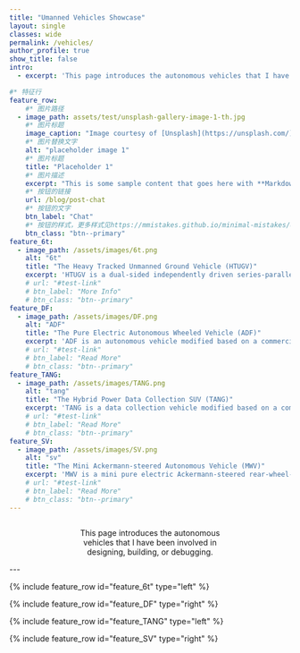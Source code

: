 ```yaml
---
title: "Umanned Vehicles Showcase"
layout: single
classes: wide
permalink: /vehicles/
author_profile: true
show_title: false
intro: 
  - excerpt: 'This page introduces the autonomous vehicles that I have been involved in designing, building, or debugging.'

#* 特征行
feature_row:
    #* 图片路径
  - image_path: assets/test/unsplash-gallery-image-1-th.jpg
    #* 图片标题
    image_caption: "Image courtesy of [Unsplash](https://unsplash.com/)"
    #* 图片替换文字
    alt: "placeholder image 1"
    #* 图片标题
    title: "Placeholder 1"
    #* 图片描述
    excerpt: "This is some sample content that goes here with **Markdown** formatting."
    #* 按钮的链接
    url: /blog/post-chat
    #* 按钮的文字
    btn_label: "Chat"
    #* 按钮的样式，更多样式见https://mmistakes.github.io/minimal-mistakes/docs/utility-classes/#buttons
    btn_class: "btn--primary"
feature_6t:
  - image_path: /assets/images/6t.png
    alt: "6t"
    title: "The Heavy Tracked Unmanned Ground Vehicle (HTUGV)"
    excerpt: 'HTUGV is a dual-sided independently driven series-parallel hybrid tracked platform. It has the capability for autonomous driving and remote control in unstructured environments.'
    # url: "#test-link"
    # btn_label: "More Info"
    # btn_class: "btn--primary"
feature_DF:
  - image_path: /assets/images/DF.png
    alt: "ADF"
    title: "The Pure Electric Autonomous Wheeled Vehicle (ADF)"
    excerpt: 'ADF is an autonomous vehicle modified based on a commercially available electric vehicle. It is capable of autonomous navigation in both structured and unstructured scenarios.'
    # url: "#test-link"
    # btn_label: "Read More"
    # btn_class: "btn--primary"
feature_TANG:
  - image_path: /assets/images/TANG.png
    alt: "tang"
    title: "The Hybrid Power Data Collection SUV (TANG)"
    excerpt: 'TANG is a data collection vehicle modified based on a commercially available SUV. It is capable of performing data collection tasks in both structured and unstructured scenarios.'
    # url: "#test-link"
    # btn_label: "Read More"
    # btn_class: "btn--primary"
feature_SV:
  - image_path: /assets/images/SV.png
    alt: "sv"
    title: "The Mini Ackermann-steered Autonomous Vehicle (MWV)"
    excerpt: 'MWV is a mini pure electric Ackermann-steered rear-wheel-drive autonomous wheeled vehicle. It is utilized for performance testing of autonomous algorithms.'
    # url: "#test-link"
    # btn_label: "Read More"
    # btn_class: "btn--primary"
---
```


<!-- *添加特征行 -->
<!-- id：特征行的名称 -->
<!-- type：特征行的排版，“left”, “center”, “right -->

<!-- *如果特征行可以只有文字描述 -->
<head>
    <meta charset="UTF-8">
    <meta name="viewport" content="width=device-width, initial-scale=1.0">
    <style>
        .container {
            display: inline-block; /* 让容器只占用实际内容的宽度 */
            text-align: center; /* 内容左对齐 */
            margin: 0 100px; /* 左右设置间隙 */
        }
    </style>
    <title>Centered Text with Margin</title>
</head>

  <div class="container">
      <p>This page introduces the autonomous vehicles that I have been involved in designing, building, or debugging.</p>
  </div>
---

{% include feature_row id="feature_6t" type="left" %}

{% include feature_row id="feature_DF" type="right" %}

{% include feature_row id="feature_TANG" type="left" %}

{% include feature_row id="feature_SV" type="right" %}